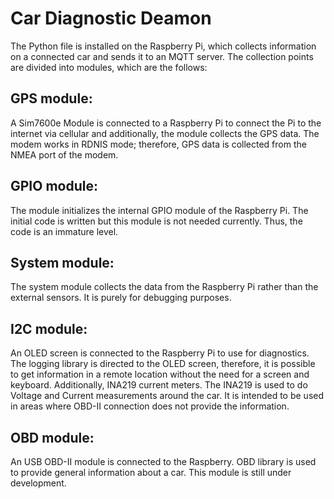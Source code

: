# Car Diagnostic Deamon
The Python file is installed on the Raspberry Pi, which collects information on a connected car and sends it to an MQTT server.
The collection points are divided into modules, which are the follows:
## GPS module:
 A Sim7600e Module is connected to a Raspberry Pi to connect the Pi to the internet via cellular and additionally, the module collects the GPS data.
 The modem works in RDNIS mode; therefore, GPS data is collected from the NMEA port of the modem.
## GPIO module:
  The module initializes the internal GPIO module of the Raspberry Pi. The initial code is written but this module is not needed currently.
  Thus, the code is an immature level.
## System module:
  The system module collects the data from the Raspberry Pi rather than the external sensors. It is purely for debugging purposes.
## I2C module:
  An OLED screen is connected to the Raspberry Pi to use for diagnostics. The logging library is directed to the OLED screen, therefore, it is possible to get information in a remote location without the need for a screen and keyboard.
  Additionally, INA219 current meters. The INA219 is used to do Voltage and Current measurements around the car. It is intended to be used in areas where OBD-II connection does not provide the information.
## OBD module:
  An USB OBD-II module is connected to the Raspberry.
  OBD library is used to provide general information about a car.
  This module is still under development.
